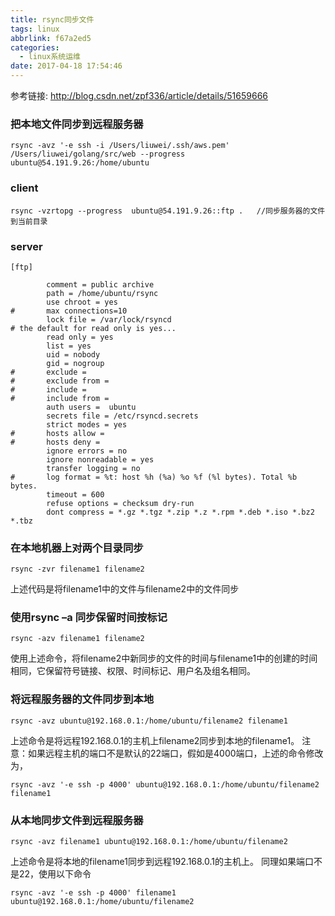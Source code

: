 ```yaml
---
title: rsync同步文件
tags: linux
abbrlink: f67a2ed5
categories:
  - linux系统运维
date: 2017-04-18 17:54:46
---
```



参考链接: http://blog.csdn.net/zpf336/article/details/51659666


### 把本地文件同步到远程服务器
```
rsync -avz '-e ssh -i /Users/liuwei/.ssh/aws.pem' /Users/liuwei/golang/src/web --progress ubuntu@54.191.9.26:/home/ubuntu
```

<!-- more -->
### client

```
rsync -vzrtopg --progress  ubuntu@54.191.9.26::ftp .   //同步服务器的文件到当前目录
```

### server

```
[ftp]

        comment = public archive
        path = /home/ubuntu/rsync
        use chroot = yes
#       max connections=10
        lock file = /var/lock/rsyncd
# the default for read only is yes...
        read only = yes
        list = yes
        uid = nobody
        gid = nogroup
#       exclude =
#       exclude from =
#       include =
#       include from =
        auth users =  ubuntu
        secrets file = /etc/rsyncd.secrets
        strict modes = yes
#       hosts allow =
#       hosts deny =
        ignore errors = no
        ignore nonreadable = yes
        transfer logging = no
#       log format = %t: host %h (%a) %o %f (%l bytes). Total %b bytes.
        timeout = 600
        refuse options = checksum dry-run
        dont compress = *.gz *.tgz *.zip *.z *.rpm *.deb *.iso *.bz2 *.tbz

```



### 在本地机器上对两个目录同步

```
rsync -zvr filename1 filename2
```
上述代码是将filename1中的文件与filename2中的文件同步

### 使用rsync –a 同步保留时间按标记

```
rsync -azv filename1 filename2  
```

使用上述命令，将filename2中新同步的文件的时间与filename1中的创建的时间相同，它保留符号链接、权限、时间标记、用户名及组名相同。

### 将远程服务器的文件同步到本地

```
rsync -avz ubuntu@192.168.0.1:/home/ubuntu/filename2 filename1 
```

上述命令是将远程192.168.0.1的主机上filename2同步到本地的filename1。
注意：如果远程主机的端口不是默认的22端口，假如是4000端口，上述的命令修改为，

```
rsync -avz '-e ssh -p 4000' ubuntu@192.168.0.1:/home/ubuntu/filename2 filename1 
```

### 从本地同步文件到远程服务器

```
rsync -avz filename1 ubuntu@192.168.0.1:/home/ubuntu/filename2  
```
上述命令是将本地的filename1同步到远程192.168.0.1的主机上。
同理如果端口不是22，使用以下命令

```
rsync -avz '-e ssh -p 4000' filename1 ubuntu@192.168.0.1:/home/ubuntu/filename2  
```
